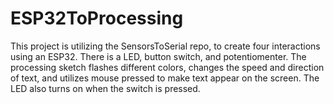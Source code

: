 # ESP32ToProcessing

This project is utilizing the SensorsToSerial repo, to create four interactions using an ESP32. There is a LED, button switch, and potentiomenter. The processing sketch flashes different colors, changes the speed and direction of text, and utilizes mouse pressed to make text appear on the screen. The LED also turns on when the switch is pressed.
